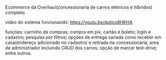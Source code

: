 Ecommerce da Overhaul(concessionaria de carros elétricos e híbridos) completo.

video do sistema funcionando: https://youtu.be/dutico8HKHA

funções: carrinho de compras; compra em pix, cartão e boleto; login e cadastro; pesquisa por filtros; opções de entrega variada como receber em casa(endereço adicionado no cadastro) e retirada na concessionaria; area de administrador incluindo CRUD dos carros; opção de marcar test-drive; entre outros.
